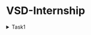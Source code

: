 # VSD-Internship

<details>
  <summary>Task1</summary>

![Screenshot 2024-11-22 204941](https://github.com/user-attachments/assets/f0f13f12-9395-402a-ab8f-0221d36e8b05)
![Screenshot 2024-11-22 205001](https://github.com/user-attachments/assets/7607500d-819c-4696-92a2-900ffd2dabc6)
![Screenshot 2024-11-22 221508](https://github.com/user-attachments/assets/ed2d44ff-0b8f-4e46-8f5e-0e4596c8fb72)

</details>
